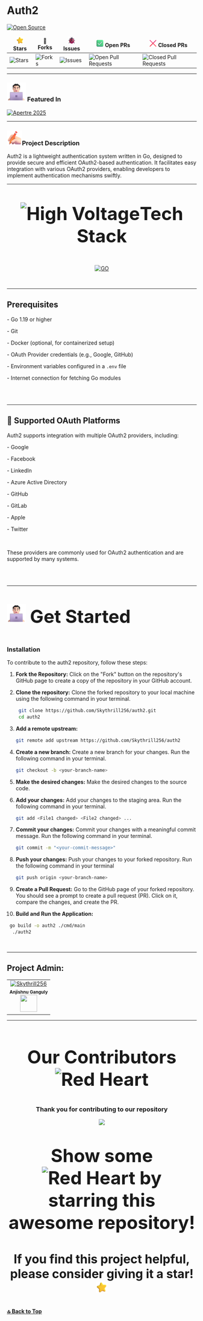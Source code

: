 <a id="top"></a>
# Auth2


[![Open Source](https://badges.frapsoft.com/os/v1/open-source.svg?v=103)](https://github.com/Apertre-2-0)


<table align="center">
    <thead align="center">
        <tr border: 1px;>
            <td><b><img src="https://raw.githubusercontent.com/Tarikul-Islam-Anik/tarikul-islam-anik/main/assets/images/Star.png" width="20" height="20"> Stars</b></td>
            <td><b>🍴 Forks</b></td>
            <td><b><img src="https://raw.githubusercontent.com/Tarikul-Islam-Anik/tarikul-islam-anik/main/assets/images/Lady%20Beetle.png" width="20" height="20"> Issues</b></td>
            <td><b><img src="https://raw.githubusercontent.com/Tarikul-Islam-Anik/tarikul-islam-anik/main/assets/images/Check%20Mark%20Button.png" width="20" height="20"> Open PRs</b></td>
            <td><b><img src="https://raw.githubusercontent.com/Tarikul-Islam-Anik/tarikul-islam-anik/main/assets/images/Cross%20Mark.png" width="20" height="20"> Closed PRs</b></td>
        </tr>
     </thead>
    <tbody>
         <tr>
            <td><img alt="Stars" src="https://img.shields.io/github/stars/Skythrill256/auth2?style=flat&logo=github"/></td>
             <td><img alt="Forks" src="https://img.shields.io/github/forks/Skythrill256/auth2?style=flat&logo=github"/></td>
            <td><img alt="Issues" src="https://img.shields.io/github/issues/Skythrill256/auth2?style=flat&logo=github"/></td>
            <td><img alt="Open Pull Requests" src="https://img.shields.io/github/issues-pr/Skythrill256/auth2?style=flat&logo=github"/></td>
           <td><img alt="Closed Pull Requests" src="https://img.shields.io/github/issues-pr-closed/Skythrill256/auth2?style=flat&color=critical&logo=github"/></td>
        </tr>
    </tbody>
</table>
</div>

---

<h3> <img src="https://raw.githubusercontent.com/Tarikul-Islam-Anik/tarikul-islam-anik/main/assets/images/Man%20Technologist%20Light%20Skin%20Tone.png" width="50px"> Featured In</h3>
<tr>
<td align="center">
<a href="https://s2apertre.resourcio.in"><img src="https://s2apertre.resourcio.in/Logo_primary.svg" height="140px" width="180px" alt="Apertre 2025"></a>
</td>
</tr>

---

<h3><img src="https://raw.githubusercontent.com/Tarikul-Islam-Anik/tarikul-islam-anik/main/assets/images/Writing%20Hand%20Light%20Skin%20Tone.png" alt="Rocket" width="40" height="40" />Project Description</h3>
<p style="font-family:var(--ff-philosopher);">
Auth2 is a lightweight authentication system written in Go, designed to provide secure and efficient OAuth2-based authentication. It facilitates easy integration with various OAuth2 providers, enabling developers to implement authentication mechanisms swiftly.</p>


---

## <p style="font-family:var(--ff-philosopher);font-size:3rem;text-align:center;"><img src="https://raw.githubusercontent.com/Tarikul-Islam-Anik/Animated-Fluent-Emojis/master/Emojis/Travel%20and%20places/High%20Voltage.png" alt="High Voltage" width="40" height="40" />Tech Stack</p>
<center>
  <a href="https://go.dev/">
    <img src="https://img.shields.io/badge/Go-00ADD8?style=for-the-badge&logo=go&logoColor=white" alt="GO">
  </a>
  
</center>


<br><be>

---

## Prerequisites  
<p style="font-family:var(--ff-philosopher);">- Go 1.19 or higher</p>  
<p>- Git</p>  
<p>- Docker (optional, for containerized setup)</p>  
<p>- OAuth Provider credentials (e.g., Google, GitHub)</p>  
<p>- Environment variables configured in a <code>.env</code> file</p>  
<p>- Internet connection for fetching Go modules</p>  

<br><br>


---

## 🔐 Supported OAuth Platforms

Auth2 supports integration with multiple OAuth2 providers, including:

<p>- Google</p>
<p>- Facebook</p>
<p>- LinkedIn</p>
<p>- Azure Active Directory</p>
<p>- GitHub</p>
<p>- GitLab</p>
<p>- Apple</p>
<p>- Twitter</p>

<br>
<p>These providers are commonly used for OAuth2 authentication and are supported by many systems.</p>

<br><br>

---

## <p style="font-size:3rem;"><img src="https://raw.githubusercontent.com/Tarikul-Islam-Anik/tarikul-islam-anik/main/assets/images/Man%20Technologist%20Light%20Skin%20Tone.png" width="50px"> Get Started</p>

### Installation

<p style="font-family:var(--ff-philosopher);">To contribute to the auth2  repository, follow these steps:</p>

1. **Fork the Repository:**
   Click on the "Fork" button on the repository's GitHub page to create a copy of the repository in your GitHub account.

2. **Clone the repository:**
   Clone the forked repository to your local machine using the following command in your terminal.
   ```bash
    git clone https://github.com/Skythrill256/auth2.git
    cd auth2
   ```
 
3. **Add a remote upstream:**
   ```bash
   git remote add upstream https://github.com/Skythrill256/auth2
   ```
4. **Create a new branch:**
   Create a new branch for your changes. Run the following command in your terminal.
   ```bash
   git checkout -b <your-branch-name>
   ```
5. **Make the desired changes:**
   Make the desired changes to the source code.

6. **Add your changes:**
   Add your changes to the staging area. Run the following command in your terminal.
   ```bash
   git add <File1 changed> <File2 changed> ...
   ```
7. **Commit your changes:**
   Commit your changes with a meaningful commit message. Run the following command in your terminal.
   ```bash
   git commit -m "<your-commit-message>"
   ```
8. **Push your changes:**
   Push your changes to your forked repository. Run the following command in your terminal
   ```bash
   git push origin <your-branch-name>
   ```
9. **Create a Pull Request:**
   Go to the GitHub page of your forked repository. You should see a prompt to create a pull request (PR). Click on it, compare the changes, and create the PR.

10. **Build and Run the Application:**
  ```bash
   go build -o auth2 ./cmd/main
    ./auth2
   ```
<br><be>




---

<h2>Project Admin:</h2>

<table>
<tr>
<td align="center">
<a href="https://github.com/Skythrill256"><img src="https://avatars.githubusercontent.com/u/113181374?v=4" height="140px" width="140px" alt="Skythrill256 "></a><br><sub><b>Anjishnu Ganguly  </b><br><a href="https://www.linkedin.com/in/anjishnu-ganguly-722046284"><img src="https://github-production-user-asset-6210df.s3.amazonaws.com/73993775/278833250-adb040ea-e3ef-446e-bcd4-3e8d7d4c0176.png" width="45px" height="45px"></a></sub>
</td>
</tr>
</table>

---

<div align="center">
  <h2 style="font-size:3rem;">Our Contributors <img src="https://raw.githubusercontent.com/Tarikul-Islam-Anik/Animated-Fluent-Emojis/master/Emojis/Smilies/Red%20Heart.png" alt="Red Heart" width="40" height="40" /></h2>
  <h3>Thank you for contributing to our repository</h3>

<a href="https://github.com/Skythrill256/auth2/graphs/contributors">
<img src="https://contributors-img.web.app/image?repo=https://github.com/Skythrill256/auth2"/>

  </a>

<p style="font-family:var(--ff-philosopher);font-size:3rem;"><b> Show some <img src="https://raw.githubusercontent.com/Tarikul-Islam-Anik/Animated-Fluent-Emojis/master/Emojis/Smilies/Red%20Heart.png" alt="Red Heart" width="40" height="40" /> by starring this awesome repository!

</div>
<center>
<h3 style="font-size:2rem;">
If you find this project helpful, please consider giving it a star! <img src="https://raw.githubusercontent.com/Tarikul-Islam-Anik/tarikul-islam-anik/main/assets/images/Star.png" width="30" height="30"></p>
</center>

[🔝 Back to Top](#top)